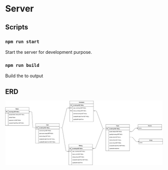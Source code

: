 # Server

## Scripts

### `npm run start`

Start the server for development purpose.

### `npm run build`

Build the to output

## ERD

![erd](./erd.drawio.svg)
